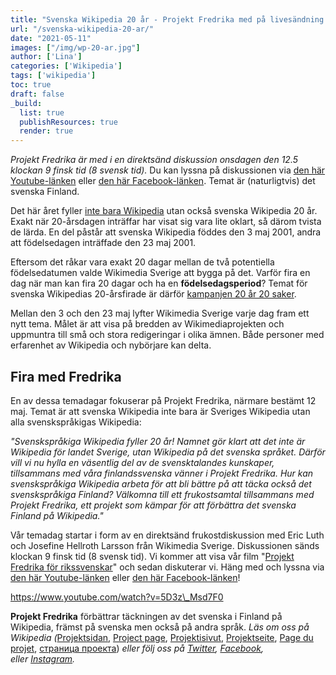 ```yaml
---
title: "Svenska Wikipedia 20 år - Projekt Fredrika med på livesändning 12 maj"
url: "/svenska-wikipedia-20-ar/"
date: "2021-05-11"
images: ["/img/wp-20-ar.jpg"]
author: ['Lina']
categories: ['Wikipedia']
tags: ['wikipedia']
toc: true
draft: false
_build:
  list: true
  publishResources: true
  render: true
---
```


_Projekt Fredrika är med i en direktsänd diskussion onsdagen den 12.5 klockan 9 finsk tid (8 svensk tid)._ Du kan lyssna på diskussionen via [den här Youtube-länken](https://www.youtube.com/watch?v=iYc1GuV12MA) eller [den här Facebook-länken](https://www.facebook.com/WikimediaSverige/posts/10158197332172876). Temat är (naturligtvis) det svenska Finland.

Det här året fyller [inte bara Wikipedia](https://projektfredrika.fi/wikipedia-20-ar/) utan också svenska Wikipedia 20 år. Exakt när 20-årsdagen inträffar har visat sig vara lite oklart, så därom tvista de lärda. En del påstår att svenska Wikipedia föddes den 3 maj 2001, andra att födelsedagen inträffade den 23 maj 2001.

Eftersom det råkar vara exakt 20 dagar mellan de två potentiella födelsedatumen valde Wikimedia Sverige att bygga på det. Varför fira en dag när man kan fira 20 dagar och ha en **födelsedagsperiod**? Temat för svenska Wikipedias 20-årsfirade är därför [kampanjen 20 år 20 saker](https://sv.wikipedia.org/wiki/Wikipedia:20_%C3%A5r). 

Mellan den 3 och den 23 maj lyfter Wikimedia Sverige varje dag fram ett nytt tema. Målet är att visa på bredden av Wikimediaprojekten och uppmuntra till små och stora redigeringar i olika ämnen. Både personer med erfarenhet av Wikipedia och nybörjare kan delta.

Fira med Fredrika
-----------------

En av dessa temadagar fokuserar på Projekt Fredrika, närmare bestämt 12 maj. Temat är att svenska Wikipedia inte bara är Sveriges Wikipedia utan alla svenskspråkigas Wikipedia:

_"Svenskspråkiga Wikipedia fyller 20 år! Namnet gör klart att det inte är Wikipedia för landet Sverige, utan Wikipedia på det svenska språket. Därför vill vi nu hylla en väsentlig del av de svensktalandes kunskaper, tillsammans med våra finlandssvenska vänner i Projekt Fredrika. Hur kan svenskspråkiga Wikipedia arbeta för att bli bättre på att täcka också det svenskspråkiga Finland? Välkomna till ett frukostsamtal tillsammans med Projekt Fredrika, ett projekt som kämpar för att förbättra det svenska Finland på Wikipedia."_

Vår temadag startar i form av en direktsänd frukostdiskussion med Eric Luth och Josefine Hellroth Larsson från Wikimedia Sverige. Diskussionen sänds klockan 9 finsk tid (8 svensk tid). Vi kommer att visa vår film "[Projekt Fredrika för rikssvenskar](https://projektfredrika.fi/projekt-fredrika-for-rikssvenskar/)" och sedan diskuterar vi. Häng med och lyssna via [den här Youtube-länken](https://www.youtube.com/watch?v=iYc1GuV12MA) eller [den här Facebook-länken](https://www.facebook.com/WikimediaSverige/posts/10158197332172876)!

https://www.youtube.com/watch?v=5D3z\_Msd7F0

**Projekt Fredrika** förbättrar täckningen av det svenska i Finland på Wikipedia, främst på svenska men också på andra språk. _Läs om oss på Wikipedia (_[Projektsidan](https://sv.wikipedia.org/wiki/Wikipedia:Projekt_Fredrika), [Project page](https://en.wikipedia.org/wiki/Wikipedia:Projekt_Fredrika), [Projektisivut](https://fi.wikipedia.org/wiki/Wikipedia:Projekt_Fredrika), [Projektseite](https://de.wikipedia.org/wiki/Wikipedia:Projekt_Fredrika), [Page du projet](https://fr.wikipedia.org/wiki/Wikipedia:Projekt_Fredrika), [страница проекта](https://ru.wikipedia.org/wiki/Wikipedia:Projekt_Fredrika)) _eller följ oss på [Twitter](https://twitter.com/projektfredrika), [Facebook](https://www.facebook.com/projektfredrika/), eller [Instagram](http://instagram.com/projektfredrika)._